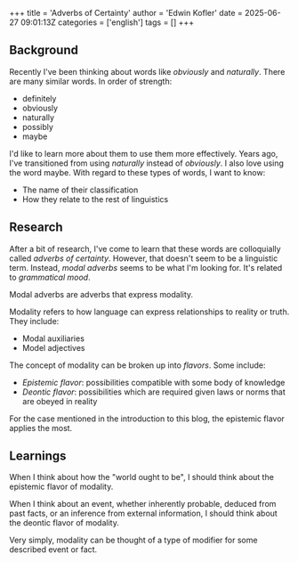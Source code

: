 +++
title = 'Adverbs of Certainty'
author = 'Edwin Kofler'
date = 2025-06-27 09:01:13Z
categories = ['english']
tags = []
+++

## Background

Recently I've been thinking about words like _obviously_ and _naturally_. There are many similar words. In order of strength:

- definitely
- obviously
- naturally
- possibly
- maybe


I'd like to learn more about them to use them more effectively. Years ago, I've transitioned from using _naturally_ instead of _obviously_. I also love using the word maybe. With regard to these types of words, I want to know:

- The name of their classification
- How they relate to the rest of linguistics

## Research

After a bit of research, I've come to learn that these words are colloquially called _adverbs of certainty_. However, that doesn't seem to be a linguistic term. Instead, _modal adverbs_ seems to be what I'm looking for. It's related to _grammatical mood_.

Modal adverbs are adverbs that express modality.

Modality refers to how language can express relationships to reality or truth. They include:

- Modal auxiliaries
- Model adjectives

The concept of modality can be broken up into _flavors_. Some include:

- _Epistemic flavor_: possibilities compatible with some body of knowledge
- _Deontic flavor_: possibilities which are required given laws or norms that are obeyed in reality

For the case mentioned in the introduction to this blog, the epistemic flavor applies the most.

## Learnings

When I think about how the "world ought to be", I should think about the epistemic flavor of modality.

When I think about an event, whether inherently probable, deduced from past facts, or an inference from external information, I should think about the deontic flavor of modality.

Very simply, modality can be thought of a type of modifier for some described event or fact.
